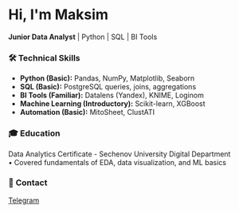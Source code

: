 # Hi, I'm Maksim  
**Junior Data Analyst** | Python | SQL | BI Tools  

### 🛠 **Technical Skills**  
- **Python (Basic):** Pandas, NumPy, Matplotlib, Seaborn  
- **SQL (Basic):** PostgreSQL queries, joins, aggregations  
- **BI Tools (Familiar):** Datalens (Yandex), KNIME, Loginom  
- **Machine Learning (Introductory):** Scikit-learn, XGBoost  
- **Automation (Basic):** MitoSheet, ClustATI  

### 🎓 **Education**  
Data Analytics Certificate - Sechenov University Digital Department  
• Covered fundamentals of EDA, data visualization, and ML basics  

### 📩 **Contact**  
[Telegram]((https://t.me/maks_sad)) 
